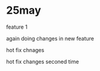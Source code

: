 # 25may


feature 1

again doing changes in new feature


hot fix chnages



hot fix changes seconed time